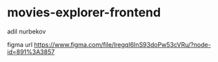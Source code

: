 # movies-explorer-frontend

adil nurbekov

figma url https://www.figma.com/file/lregqI6InS93doPw53cVRu/?node-id=891%3A3857

